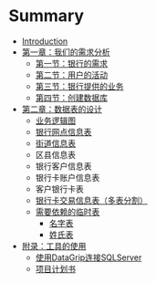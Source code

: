# Summary

* [Introduction](README.md)
* [第一章：我们的需求分析](di-yi-zhang-ff1a-wo-men-de-xu-qiu-fen-xi.md)
  * [第一节：银行的需求](di-yi-zhang-ff1a-wo-men-de-xu-qiu-fen-xi/di-yi-jie-ff1a-yin-xing-de-xu-qiu.md)
  * [第二节：用户的活动](di-yi-zhang-ff1a-wo-men-de-xu-qiu-fen-xi/di-er-jie-ff1a-yong-hu-de-huo-dong.md)
  * [第三节：银行提供的业务](di-yi-zhang-ff1a-wo-men-de-xu-qiu-fen-xi/di-san-jie-ff1a-yin-xing-ti-gong-de-ye-wu.md)
  * [第四节：创建数据库](di-yi-zhang-ff1a-wo-men-de-xu-qiu-fen-xi/di-si-jie-ff1a-chuang-jian-shu-ju-ku.md)
* [第二章：数据表的设计](di-er-zhang-ff1a-shu-ju-biao-de-she-ji.md)
  * [业务逻辑图](di-er-zhang-ff1a-shu-ju-biao-de-she-ji/ye-wu-luo-ji-tu.md)
  * [银行网点信息表](di-er-zhang-ff1a-shu-ju-biao-de-she-ji/yin-xing-wang-dian-xin-xi-biao.md)
  * [街道信息表](di-er-zhang-ff1a-shu-ju-biao-de-she-ji/jie-dao-xin-xi-biao.md)
  * 区县信息表
  * 银行客户信息表
  * 银行卡账户信息表
  * 客户银行卡表
  * [银行卡交易信息表（多表分割）](di-er-zhang-ff1a-shu-ju-biao-de-she-ji/yin-xing-qia-jiao-yi-xin-xi-biao-ff08-duo-biao-fen-ge-ff09.md)
  * [需要依赖的临时表](di-er-zhang-ff1a-shu-ju-biao-de-she-ji/xu-yao-yi-lai-de-lin-shi-biao.md)
    * [名字表](di-er-zhang-ff1a-shu-ju-biao-de-she-ji/xu-yao-yi-lai-de-lin-shi-biao/ming-zi-biao.md)
    * [姓氏表](di-er-zhang-ff1a-shu-ju-biao-de-she-ji/xu-yao-yi-lai-de-lin-shi-biao/xing-shi-biao.md)
* [附录：工具的使用](fu-lu-ff1a-gong-ju-de-shi-yong.md)
  * [使用DataGrip连接SQLServer](fu-lu-ff1a-gong-ju-de-shi-yong/shi-yong-datagrip-lian-jie-sqlserver.md)
  * [项目计划书](fu-lu-ff1a-gong-ju-de-shi-yong/xiang-mu-ji-hua-shu.md)


